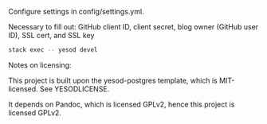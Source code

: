 Configure settings in config/settings.yml.

Necessary to fill out: GitHub client ID, client secret, blog owner (GitHub user ID), SSL cert, and SSL key

```bash
stack exec -- yesod devel
```

Notes on licensing:

This project is built upon the yesod-postgres template, which is MIT-licensed. See YESODLICENSE.

It depends on Pandoc, which is licensed GPLv2, hence this project is licensed GPLv2.

